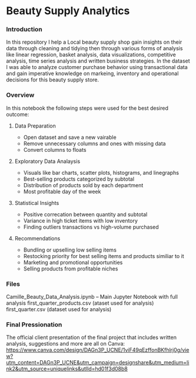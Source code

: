 # Beauty Supply Analytics
### Introduction
In this repository I help a Local beauty supply shop gain insights on their data through cleaning and tidying then through various forms of analysis like linear regression, basket analysis, data visualizations, competitive analysis, time series analysis and written business strategies. In the dataset I was able to analyze customer purchase behavior using transactional data and gain imperative knowledge on markeing, inventory and operational decisions for this beauty supply store.


### Overview
In this notebook the following steps were used for the best desired outcome:
1. Data Preparation
   - Open dataset and save a new vairable
   - Remove unnecessary columns and ones with missing data
   - Convert columns to floats
     
2. Exploratory Data Analaysis
   - Visuals like bar charts, scatter plots, histograms, and linegraphs
   - Best-selling products categorized by subtotal
   - Distribution of products sold by each department
   - Most profitable day of the week
     
3. Statistical Insights
   - Positive correcation between quantity and subtotal
   - Variance in high ticket items with low inventory
   - Finding outliers transactions vs high-volume purchased

4. Recommendations
   - Bundling or upselling low selling items
   - Restocking priority for best selling items and products similiar to it
   - Marketing and promotional opportunities
   - Selling products from profitable niches

### Files
Camille_Beauty_Data_Analysis.ipynb – Main Jupyter Notebook with full analysis
first_quarter_products.csv (ataset used for analysis)
first_quarter.csv (dataset used for analysis)

### Final Pressionation
The official client presentation of the final project that includes written analysis, suggestions and more are all on Canva: 
https://www.canva.com/design/DAGn3P_UCNE/1viF49qEzffonBKfhlrj0g/view?utm_content=DAGn3P_UCNE&utm_campaign=designshare&utm_medium=link2&utm_source=uniquelinks&utlId=hd01f3d08b8
